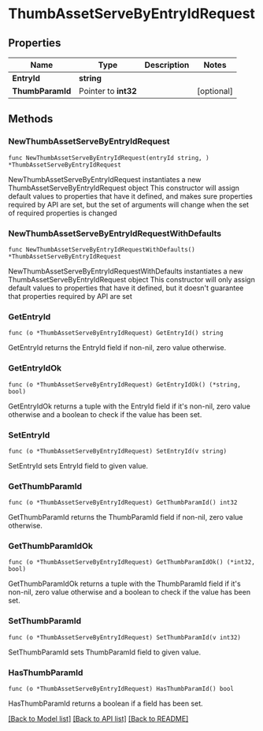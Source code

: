 # ThumbAssetServeByEntryIdRequest

## Properties

Name | Type | Description | Notes
------------ | ------------- | ------------- | -------------
**EntryId** | **string** |  | 
**ThumbParamId** | Pointer to **int32** |  | [optional] 

## Methods

### NewThumbAssetServeByEntryIdRequest

`func NewThumbAssetServeByEntryIdRequest(entryId string, ) *ThumbAssetServeByEntryIdRequest`

NewThumbAssetServeByEntryIdRequest instantiates a new ThumbAssetServeByEntryIdRequest object
This constructor will assign default values to properties that have it defined,
and makes sure properties required by API are set, but the set of arguments
will change when the set of required properties is changed

### NewThumbAssetServeByEntryIdRequestWithDefaults

`func NewThumbAssetServeByEntryIdRequestWithDefaults() *ThumbAssetServeByEntryIdRequest`

NewThumbAssetServeByEntryIdRequestWithDefaults instantiates a new ThumbAssetServeByEntryIdRequest object
This constructor will only assign default values to properties that have it defined,
but it doesn't guarantee that properties required by API are set

### GetEntryId

`func (o *ThumbAssetServeByEntryIdRequest) GetEntryId() string`

GetEntryId returns the EntryId field if non-nil, zero value otherwise.

### GetEntryIdOk

`func (o *ThumbAssetServeByEntryIdRequest) GetEntryIdOk() (*string, bool)`

GetEntryIdOk returns a tuple with the EntryId field if it's non-nil, zero value otherwise
and a boolean to check if the value has been set.

### SetEntryId

`func (o *ThumbAssetServeByEntryIdRequest) SetEntryId(v string)`

SetEntryId sets EntryId field to given value.


### GetThumbParamId

`func (o *ThumbAssetServeByEntryIdRequest) GetThumbParamId() int32`

GetThumbParamId returns the ThumbParamId field if non-nil, zero value otherwise.

### GetThumbParamIdOk

`func (o *ThumbAssetServeByEntryIdRequest) GetThumbParamIdOk() (*int32, bool)`

GetThumbParamIdOk returns a tuple with the ThumbParamId field if it's non-nil, zero value otherwise
and a boolean to check if the value has been set.

### SetThumbParamId

`func (o *ThumbAssetServeByEntryIdRequest) SetThumbParamId(v int32)`

SetThumbParamId sets ThumbParamId field to given value.

### HasThumbParamId

`func (o *ThumbAssetServeByEntryIdRequest) HasThumbParamId() bool`

HasThumbParamId returns a boolean if a field has been set.


[[Back to Model list]](../README.md#documentation-for-models) [[Back to API list]](../README.md#documentation-for-api-endpoints) [[Back to README]](../README.md)


